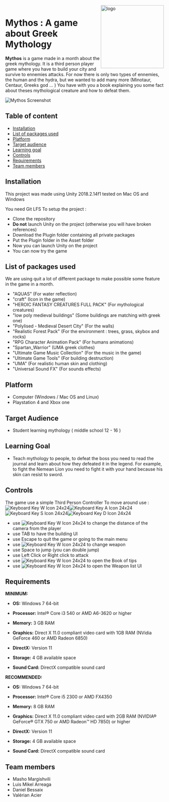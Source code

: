 


<a href="#">
    <img src="https://media.githubusercontent.com/media/Sitiel/GameDevGroup2/master/Github_Images/mythos.jpg" alt="logo" title="Aimeos" align="right" height="200" />
</a>

Mythos : A game about Greek Mythology
======================

**Mythos** is a game made in a month about the greek mythology.
It is a third person player game where you have to build your city and survive to ennemies attacks.
For now there is only two types of ennemies, the human and the hydra, but we wanted to add many more (Minotaur, Centaur, Greeks god ... )
You have with you a book explaining you some fact about theses mythological creature and how to defeat them.

![Mythos Screenshot](https://media.githubusercontent.com/media/Sitiel/GameDevGroup2/master/Github_Images/screenshot.png)

## Table of content

- [Installation](#installation)
- [List of packages used](#list-of-packages-used)
- [Platform](#platform)
- [Target audience](#target-audience)
- [Learning goal](#learning-goal)
- [Controls](#controls)
- [Requirements](#requirements)
- [Team members](#team-members)

## Installation

This project was made using Unity 2018.2.14f1
tested on Mac OS and Windows

You need Git LFS
To setup the project :
* Clone the repository
* **Do not** launch Unity on the project (otherwise you will have broken references)
* Download the Plugin folder containing all private packages
* Put the Plugin folder in the Asset folder
* Now you can launch Unity on the project
* You can now try the game

## List of packages used

We are using quit a lot of different package to make possible some feature in the game in a month.
*  "AQUAS" (For water reflection)
* "craft" (Icon in the game)
* "HEROIC FANTASY CREATURES FULL PACK" (For mythological creatures)
* "low poly medieval buildings" (Some buildings are matching with greek one)
* "Polylised - Medieval Desert City" (For the walls)
* "Realistic Forest Pack" (For the environment : trees, grass, skybox and rocks)
* "RPG Character Animation Pack" (For humans animations)
* "Spartan_Warrior" (UMA greek clothes)
* "Ultimate Game Music Collection" (For the music in the game)
* "Ultimate Game Tools" (For building destruction)
* "UMA" (For realistic human skin and clothing)
* "Universal Sound FX" (For sounds effects)

## Platform
* Computer (Windows / Mac OS and Linux)
* Playstation 4 and Xbox one

## Target Audience
* Student learning mythology ( middle school 12 - 16 )

## Learning Goal
* Teach mythology to people, to defeat the boss you need to read the journal and learn about how they defeated it in the legend.
For example, to fight the Nemean Lion you need to fight it with your hand because his skin can resist to sword.

## Controls

The game use a simple Third Person Controller
 To move around use : 
![Keyboard Key W Icon 24x24](https://d1nhio0ox7pgb.cloudfront.net/_img/v_collection_png/24x24/plain/keyboard_key_w.png)![Keyboard Key A Icon 24x24](https://d1nhio0ox7pgb.cloudfront.net/_img/v_collection_png/24x24/plain/keyboard_key_a.png)![Keyboard Key S Icon 24x24](https://d1nhio0ox7pgb.cloudfront.net/_img/v_collection_png/24x24/plain/keyboard_key_s.png)![Keyboard Key D Icon 24x24](https://d1nhio0ox7pgb.cloudfront.net/_img/v_collection_png/24x24/plain/keyboard_key_d.png)

* use ![Keyboard Key W Icon 24x24](https://d1nhio0ox7pgb.cloudfront.net/_img/v_collection_png/24x24/plain/keyboard_key_v.png) to change the distance of the camera from the player
* use TAB to have the building UI
* use Escape to quit the game or going to the main menu
* use ![Keyboard Key W Icon 24x24](https://d1nhio0ox7pgb.cloudfront.net/_img/v_collection_png/24x24/plain/keyboard_key_q.png) to change weapon
* use  Space to jump (you can double jump)
* use Left Click or Right click to attack
* use ![Keyboard Key W Icon 24x24](https://d1nhio0ox7pgb.cloudfront.net/_img/v_collection_png/24x24/plain/keyboard_key_j.png) to open the Book of tips
* use ![Keyboard Key W Icon 24x24](https://d1nhio0ox7pgb.cloudfront.net/_img/v_collection_png/24x24/plain/keyboard_key_q.png) to open the Weapon list UI

## Requirements


**MINIMUM:**  

-   **OS:**  Windows 7 64-bit  
    
-   **Processor:**  Intel® Core i3 540 or AMD A6-3620 or higher  
    
-   **Memory:**  3 GB RAM  
    
-   **Graphics:**  Direct X 11.0 compliant video card with 1GB RAM (NVidia GeForce 460 or AMD Radeon 6850)  
    
-   **DirectX:**  Version 11  
    
-   **Storage:**  4 GB available space  
    
-   **Sound Card:**  DirectX compatible sound card

**RECOMMENDED:**  

-   **OS:**  Windows 7 64-bit  
    
-   **Processor:**  Intel® Core i5 2300 or AMD FX4350  
    
-   **Memory:**  8 GB RAM  
    
-   **Graphics:**  Direct X 11.0 compliant video card with 2GB RAM (NVIDIA® GeForce® GTX 750 or AMD Radeon™ HD 7850) or higher  
    
-   **DirectX:**  Version 11  
    
-   **Storage:**  4 GB available space  
    
-   **Sound Card:**  DirectX compatible sound card

## Team members

* Masho Margishvili
* Luis Mikel Arreaga
* Daniel Bessaix
* Valérian Acier